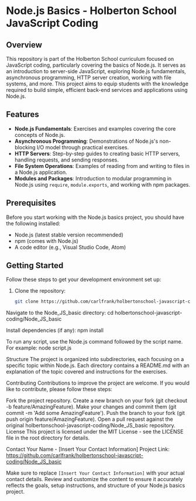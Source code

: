 # Node.js Basics - Holberton School JavaScript Coding

## Overview

This repository is part of the Holberton School curriculum focused on JavaScript coding, particularly covering the basics of Node.js. It serves as an introduction to server-side JavaScript, exploring Node.js fundamentals, asynchronous programming, HTTP server creation, working with file systems, and more. This project aims to equip students with the knowledge required to build simple, efficient back-end services and applications using Node.js.

## Features

- **Node.js Fundamentals**: Exercises and examples covering the core concepts of Node.js.
- **Asynchronous Programming**: Demonstrations of Node.js's non-blocking I/O model through practical exercises.
- **HTTP Servers**: Step-by-step guides to creating basic HTTP servers, handling requests, and sending responses.
- **File System Operations**: Examples of reading from and writing to files in a Node.js application.
- **Modules and Packages**: Introduction to modular programming in Node.js using `require`, `module.exports`, and working with npm packages.

## Prerequisites

Before you start working with the Node.js basics project, you should have the following installed:

- Node.js (latest stable version recommended)
- npm (comes with Node.js)
- A code editor (e.g., Visual Studio Code, Atom)

## Getting Started

Follow these steps to get your development environment set up:

1. Clone the repository:
   ```sh
   git clone https://github.com/carlfrank/holbertonschool-javascript-coding.git

Navigate to the Node_JS_basic directory:
cd holbertonschool-javascript-coding/Node_JS_basic

Install dependencies (if any):
npm install

To run any script, use the Node.js command followed by the script name. For example:
node script.js

Structure
The project is organized into subdirectories, each focusing on a specific topic within Node.js. Each directory contains a README.md with an explanation of the topic covered and instructions for the exercises.

Contributing
Contributions to improve the project are welcome. If you would like to contribute, please follow these steps:

Fork the project repository.
Create a new branch on your fork (git checkout -b feature/AmazingFeature).
Make your changes and commit them (git commit -m 'Add some AmazingFeature').
Push the branch to your fork (git push origin feature/AmazingFeature).
Open a pull request against the original holbertonschool-javascript-coding/Node_JS_basic repository.
License
This project is licensed under the MIT License - see the LICENSE file in the root directory for details.

Contact
Your Name - [Insert Your Contact Information]
Project Link: https://github.com/carlfrank/holbertonschool-javascript-coding/Node_JS_basic


Make sure to replace `[Insert Your Contact Information]` with your actual contact details. Review and customize the content to ensure it accurately reflects the goals, setup instructions, and structure of your Node.js basics project.